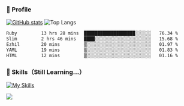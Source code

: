 ### 👀 Profile

[![GitHub stats](github-readme-stats-ppnd.vercel.app/api?username=haganenoubik)](https://github.com/haganenoubik/github-readme-stats)
![Top Langs](github-readme-stats-ppnd.vercel.app/api/top-langs/?username=haganenoubik&layout=compact)
<!--START_SECTION:waka-->

```txt
Ruby         13 hrs 28 mins  ███████████████████░░░░░░   76.34 %
Slim         2 hrs 46 mins   ████░░░░░░░░░░░░░░░░░░░░░   15.68 %
Ezhil        20 mins         ▒░░░░░░░░░░░░░░░░░░░░░░░░   01.97 %
YAML         19 mins         ▒░░░░░░░░░░░░░░░░░░░░░░░░   01.83 %
HTML         12 mins         ▒░░░░░░░░░░░░░░░░░░░░░░░░   01.16 %
```

<!--END_SECTION:waka-->

### 🚀 Skills（Still Learning...）
[![My Skills](https://skillicons.dev/icons?i=html,css,js,ruby,rails,git,github,neovim)](https://skillicons.dev)

![](https://komarev.com/ghpvc/?username=haganenoubik&style=flat-square&color=blue)

<!--
**haganenoubik/haganenoubik** is a ✨ _special_ ✨ repository because its `README.md` (this file) appears on your GitHub profile.

Here are some ideas to get you started:

- 🔭 I’m currently working on ...
- 🌱 I’m currently learning ...
- 👯 I’m looking to collaborate on ...
- 🤔 I’m looking for help with ...
- 💬 Ask me about ...
- 📫 How to reach me: ...
- 😄 Pronouns: ...
- ⚡ Fun fact: ...
-->
